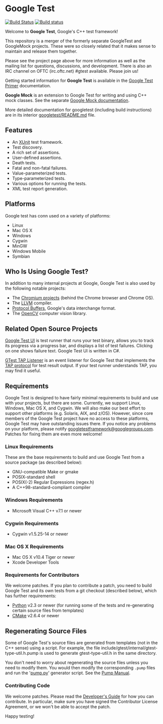 
# Google Test #

[![Build Status](https://travis-ci.org/google/googletest.svg?branch=master)](https://travis-ci.org/google/googletest)
[![Build status](https://ci.appveyor.com/api/projects/status/4o38plt0xbo1ubc8/branch/master?svg=true)](https://ci.appveyor.com/project/BillyDonahue/googletest/branch/master)

Welcome to **Google Test**, Google's C++ test framework!

This repository is a merger of the formerly separate GoogleTest and
GoogleMock projects. These were so closely related that it makes sense to
maintain and release them together.

Please see the project page above for more information as well as the
mailing list for questions, discussions, and development.  There is
also an IRC channel on OFTC (irc.oftc.net) #gtest available.  Please
join us!

Getting started information for **Google Test** is available in the 
[Google Test Primer](googletest/docs/Primer.md) documentation.

**Google Mock** is an extension to Google Test for writing and using C++ mock
classes.  See the separate [Google Mock documentation](googlemock/README.md).

More detailed documentation for googletest (including build instructions) are
in its interior [googletest/README.md](googletest/README.md) file.

## Features ##

  * An [XUnit](https://en.wikipedia.org/wiki/XUnit) test framework.
  * Test discovery.
  * A rich set of assertions.
  * User-defined assertions.
  * Death tests.
  * Fatal and non-fatal failures.
  * Value-parameterized tests.
  * Type-parameterized tests.
  * Various options for running the tests.
  * XML test report generation.

## Platforms ##

Google test has conn used on a variety of platforms:

  * Linux
  * Mac OS X
  * Windows
  * Cygwin
  * MinGW
  * Windows Mobile
  * Symbian

## Who Is Using Google Test? ##

In addition to many internal projects at Google, Google Test is also used by
the following notable projects:

  * The [Chromium projects](http://www.chromium.org/) (behind the Chrome
    browser and Chrome OS).
  * The [LLVM](http://llvm.org/) compiler.
  * [Protocol Buffers](https://github.com/google/protobuf), Google's data
    interchange format.
  * The [OpenCV](http://opencv.org/) computer vision library.

## Related Open Source Projects ##

[Google Test UI](https://github.com/ospector/gtest-gbar) is test runner that runs
your test binary, allows you to track its progress via a progress bar, and
displays a list of test failures. Clicking on one shows failure text. Google
Test UI is written in C#.

[GTest TAP Listener](https://github.com/kinow/gtest-tap-listener) is an event
listener for Google Test that implements the
[TAP protocol](https://en.wikipedia.org/wiki/Test_Anything_Protocol) for test
result output. If your test runner understands TAP, you may find it useful.

## Requirements ##

Google Test is designed to have fairly minimal requirements to build
and use with your projects, but there are some.  Currently, we support
Linux, Windows, Mac OS X, and Cygwin.  We will also make our best
effort to support other platforms (e.g. Solaris, AIX, and z/OS).
However, since core members of the Google Test project have no access
to these platforms, Google Test may have outstanding issues there.  If
you notice any problems on your platform, please notify
<googletestframework@googlegroups.com>. Patches for fixing them are
even more welcome!

### Linux Requirements ###

These are the base requirements to build and use Google Test from a source
package (as described below):

  * GNU-compatible Make or gmake
  * POSIX-standard shell
  * POSIX(-2) Regular Expressions (regex.h)
  * A C++98-standard-compliant compiler

### Windows Requirements ###

  * Microsoft Visual C++ v7.1 or newer

### Cygwin Requirements ###

  * Cygwin v1.5.25-14 or newer

### Mac OS X Requirements ###

  * Mac OS X v10.4 Tiger or newer
  * Xcode Developer Tools

### Requirements for Contributors ###

We welcome patches.  If you plan to contribute a patch, you need to
build Google Test and its own tests from a git checkout (described
below), which has further requirements:

  * [Python](https://www.python.org/) v2.3 or newer (for running some of
    the tests and re-generating certain source files from templates)
  * [CMake](https://cmake.org/) v2.6.4 or newer

## Regenerating Source Files ##

Some of Google Test's source files are generated from templates (not
in the C++ sense) using a script.
For example, the
file include/gtest/internal/gtest-type-util.h.pump is used to generate
gtest-type-util.h in the same directory.

You don't need to worry about regenerating the source files
unless you need to modify them.  You would then modify the
corresponding `.pump` files and run the '[pump.py](googletest/scripts/pump.py)'
generator script.  See the [Pump Manual](googletest/docs/PumpManual.md).

### Contributing Code ###

We welcome patches.  Please read the
[Developer's Guide](googletest/docs/DevGuide.md)
for how you can contribute. In particular, make sure you have signed
the Contributor License Agreement, or we won't be able to accept the
patch.

Happy testing!
